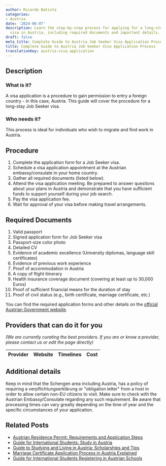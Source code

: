 ```yaml
---
author: Ricardo Batista
categories:
- Austria
date: '2024-06-07'
description: Learn the step-by-step process for applying for a long-stay Job Seeker
  visa in Austria, including required documents and important details.
draft: false
meta_title: Complete Guide to Austria Job Seeker Visa Application Process
title: Complete Guide to Austria Job Seeker Visa Application Process
translationKey: austria-visa_application
---
```


## Description
### What is it?
A visa application is a procedure to gain permission to entry a foreign country - in this case, Austria. This guide will cover the procedure for a long-stay Job Seeker visa.

### Who needs it?
This process is ideal for individuals who wish to migrate and find work in Austria. 

## Procedure
1. Complete the application form for a Job Seeker visa. 
2. Schedule a visa application appointment at the Austrian embassy/consulate in your home country.
3. Gather all required documents (listed below).
4. Attend the visa application meeting. Be prepared to answer questions about your plans in Austria and demonstrate that you have sufficient funds to support yourself during your job search.
5. Pay the visa application fee.
6. Wait for approval of your visa before making travel arrangements.

## Required Documents
1. Valid passport
2. Signed application form for Job Seeker visa
3. Passport-size color photo
4. Detailed CV
5. Evidence of academic excellence (University diplomas, language skill certificates)
6. Evidence of previous work experience
7. Proof of accommodation in Austria
8. A copy of flight itinerary 
9. Health insurance coverage document (covering at least up to 30,000 Euros)
10. Proof of sufficient financial means for the duration of stay
11. Proof of civil status (e.g., birth certificate, marriage certificate, etc.)

You can find the required application forms and other details on the [official Austrian Government website](https://www.bmeia.gv.at/en/travel-stay/entry-and-residence-in-austria/entry-and-visa/visa/).

## Providers that can do it for you

_(We are currently curating the best providers. If you are or know a provider, please contact us or edit the page directly)_

| Provider        |     Website     |     Timelines    |       Cost      |
| :-------------: | :-------------: |  :-------------: | :-------------: |

## Additional details
Keep in mind that the Schengen area including Austria, has a policy of requiring a verpflichtungserklärung or "obligation letter" from a host in order to allow certain non-EU citizens to visit. Make sure to check with the Austrian Embassy/Consulate regarding any such requirement. Be aware that processing times can vary greatly depending on the time of year and the specific circumstances of your application.



## Related Posts

- [Austrian Residence Permit: Requirements and Application Steps](https://tramitit.com/guides/austria/residence_permit_application/)
- [Guide for International Students: Study in Austria](https://tramitit.com/guides/austria/university_registration/)
- [Guide to Studying and Living in Austria: Scholarships and Tips](https://tramitit.com/guides/austria/support_for_students/)
- [Marriage Certificate Application Process in Austria Explained](https://tramitit.com/guides/austria/marriage_certificate_application/)
- [Guide for International Students Registering in Austrian Schools](https://tramitit.com/guides/austria/school_registration/)